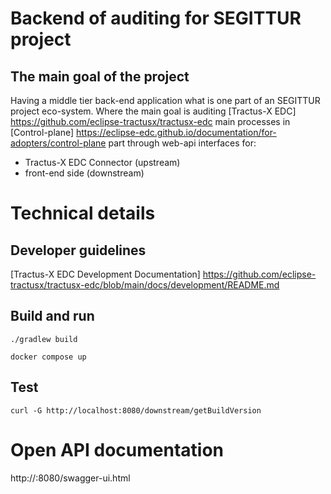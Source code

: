 # Backend of auditing for SEGITTUR project

## The main goal of the project

Having a middle tier back-end application what is one part of an SEGITTUR project eco-system.
Where the main goal is auditing [Tractus-X EDC] https://github.com/eclipse-tractusx/tractusx-edc
main processes in [Control-plane] https://eclipse-edc.github.io/documentation/for-adopters/control-plane part
through web-api interfaces for:

- Tractus-X EDC Connector (upstream)
- front-end side (downstream)

# Technical details

## Developer guidelines

[Tractus-X EDC Development Documentation] https://github.com/eclipse-tractusx/tractusx-edc/blob/main/docs/development/README.md

## Build and run

`./gradlew build`

`docker compose up`

## Test

`curl -G http://localhost:8080/downstream/getBuildVersion`

# Open API documentation

http://<host>:8080/swagger-ui.html